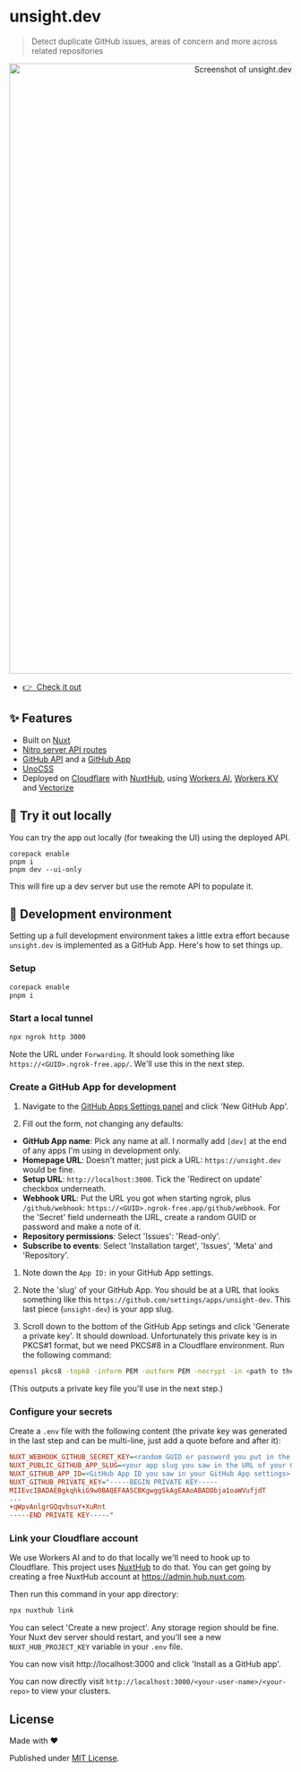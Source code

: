 # unsight.dev

> Detect duplicate GitHub issues, areas of concern and more across related repositories

<p align="center">
  <a href="https://unsight.dev/" target="_blank">
    <img width="1090" alt="Screenshot of unsight.dev showing a cluster of issues on nuxt/nuxt" src="https://github.com/user-attachments/assets/281b5167-eef6-4e08-be50-a6ff047c613b">
  </a>
</p>

- [👉 &nbsp;Check it out](https://unsight.dev/)

## ✨ Features

- Built on [Nuxt](https://nuxt.com/)
- [Nitro server API routes](https://nuxt.com/docs/guide/concepts/server-engine#server-engine)
- [GitHub API](https://docs.github.com/en/rest) and a [GitHub App](https://docs.github.com/en/apps/creating-github-apps)
- [UnoCSS](https://unocss.dev/)
- Deployed on [Cloudflare](https://cloudflare.com/) with [NuxtHub](https://hub.nuxt.com/), using [Workers AI](https://developers.cloudflare.com/workers-ai/#_top), [Workers KV](https://developers.cloudflare.com/kv/#_top) and [Vectorize](http://developers.cloudflare.com/vectorize/)

## 🛝 Try it out locally

You can try the app out locally (for tweaking the UI) using the deployed API.

```
corepack enable
pnpm i
pnpm dev --ui-only
```

This will fire up a dev server but use the remote API to populate it.

## 🚧 Development environment

Setting up a full development environment takes a little extra effort because `unsight.dev` is implemented as a GitHub App. Here's how to set things up.

### Setup

```sh
corepack enable
pnpm i
```

### Start a local tunnel

```sh
npx ngrok http 3000
```

Note the URL under `Forwarding`. It should look something like `https://<GUID>.ngrok-free.app/`. We'll use this in the next step.

### Create a GitHub App for development

1. Navigate to the [GitHub Apps Settings panel](https://github.com/settings/apps) and click 'New GitHub App'.

1. Fill out the form, not changing any defaults:

  - **GitHub App name**: Pick any name at all. I normally add `[dev]` at the end of any apps I'm using in development only.
  - **Homepage URL**: Doesn't matter; just pick a URL: `https://unsight.dev` would be fine.
  - **Setup URL**: `http://localhost:3000`. Tick the 'Redirect on update' checkbox underneath.
  - **Webhook URL**: Put the URL you got when starting ngrok, plus `/github/webhook`: `https://<GUID>.ngrok-free.app/github/webhook`. For the 'Secret' field underneath the URL, create a random GUID or password and make a note of it. 
  - **Repository permissions**: Select 'Issues': 'Read-only'.
  - **Subscribe to events**: Select 'Installation target', 'Issues', 'Meta' and 'Repository'.

1. Note down the `App ID:` in your GitHub App settings.

1. Note the 'slug' of your GitHub App. You should be at a URL that looks something like this `https://github.com/settings/apps/unsight-dev`. This last piece (`unsight-dev`) is your app slug.

1. Scroll down to the bottom of the GitHub App setings and click 'Generate a private key'. It should download. Unfortunately this private key is in PKCS#1 format, but we need PKCS#8 in a Cloudflare environment. Run the following command:

```sh
openssl pkcs8 -topk8 -inform PEM -outform PEM -nocrypt -in <path to the downloaded file>.pem -out <path to your repo>-unsight-pkcs8.key
```

(This outputs a private key file you'll use in the next step.)

### Configure your secrets

Create a `.env` file with the following content (the private key was generated in the last step and can be multi-line, just add a quote before and after it):

```ini
NUXT_WEBHOOK_GITHUB_SECRET_KEY=<random GUID or password you put in the Webhook Secret field when creating your GitHub App>
NUXT_PUBLIC_GITHUB_APP_SLUG=<your app slug you saw in the URL of your GitHub App settings>
NUXT_GITHUB_APP_ID=<GitHub App ID you saw in your GitHub App settings>
NUXT_GITHUB_PRIVATE_KEY="-----BEGIN PRIVATE KEY-----
MIIEvcIBADAEBgkqhkiG9w0BAQEFAASCBKgwggSkAgEAAoABADDbja1oaWVufjdT
...
+qWpvAnlgrGQqvbsuY+XuRnt
-----END PRIVATE KEY-----"
```

### Link your Cloudflare account

We use Workers AI and to do that locally we'll need to hook up to Cloudflare. This project uses [NuxtHub](https://hub.nuxt.com/) to do that. You can get going by creating a free NuxtHub account at https://admin.hub.nuxt.com.

Then run this command in your app directory:

```sh
npx nuxthub link
```

You can select 'Create a new project'. Any storage region should be fine. Your Nuxt dev server should restart, and you'll see a new `NUXT_HUB_PROJECT_KEY` variable in your `.env` file.

You can now visit http://localhost:3000 and click 'Install as a GitHub app'.

You can now directly visit `http://localhost:3000/<your-user-name>/<your-repo>` to view your clusters.

## License

Made with ❤️

Published under [MIT License](./LICENCE).

